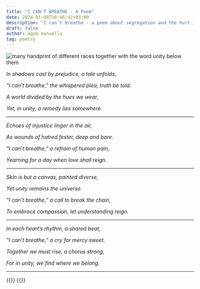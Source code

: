 ```yaml
---
title: "I CAN'T BREATHE - A Poem"
date: 2024-01-08T18:46:42+03:00
description: "I can't breathe - a poem about segregation and the hurt it causes, the author quotes george floyd"
draft: false
author: agum manuella
tag: poetry
---
```



![many handprint of different races together with the word unity below them](/images/vecteezy_stop-racism-icon-motivational-poster-against-racism-and_7644433.jpg "stop racism icon by - Adnan Rusdi on vecteezy")

*In shadows cast by prejudice, a tale unfolds,*

*“I can’t breathe,” the whispered plea, truth be told.*

*A world divided by the hues we wear,*

*Yet, in unity, a remedy lies somewhere.*

___

*Echoes of injustice linger in the air,*

*As wounds of hatred fester, deep and bare.*

*“I can’t breathe,” a refrain of human pain,*

*Yearning for a day when love shall reign.*

___

*Skin is but a canvas, painted diverse,*

*Yet unity remains the universe.*

*“I can’t breathe,” a call to break the chain,*

*To embrace compassion, let understanding reign.*

___

*In each heart’s rhythm, a shared beat,*

*“I can’t breathe,” a cry for mercy sweet.*

*Together we must rise, a chorus strong,*

*For in unity, we find where we belong.*

___


{{<comments>}}
{{<mini-toc>}}


